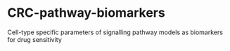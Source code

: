 # CRC-pathway-biomarkers
Cell-type specific parameters of signalling pathway models as biomarkers for drug sensitivity
